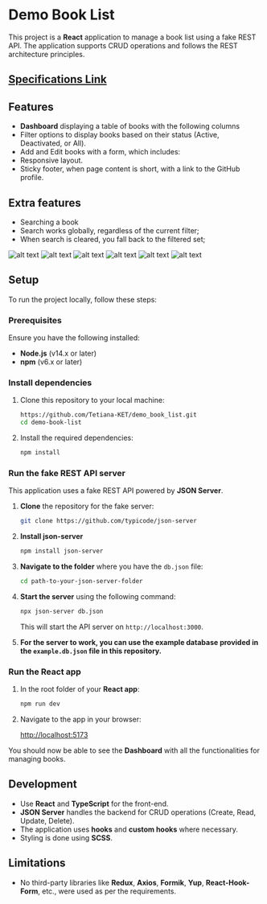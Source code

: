# Demo Book List

This project is a **React** application to manage a book list using a fake REST API. The application supports CRUD operations and follows the REST architecture principles.

## [Specifications Link](https://github.com/Tetiana-KET/demo_book_list/blob/main/SPECS.md)

## Features

- **Dashboard** displaying a table of books with the following columns
- Filter options to display books based on their status (Active, Deactivated, or All).
- Add and Edit books with a form, which includes:
- Responsive layout.
- Sticky footer, when page content is short, with a link to the GitHub profile.

## Extra features

- Searching a book
- Search works globally, regardless of the current filter;
- When search is cleared, you fall back to the filtered set;

![alt text](image-5.png)
![alt text](image-6.png)
![alt text](image-1.png)
![alt text](image-2.png)
![alt text](image-3.png)
![alt text](image-4.png)

## Setup

To run the project locally, follow these steps:

### Prerequisites

Ensure you have the following installed:

- **Node.js** (v14.x or later)
- **npm** (v6.x or later)

### Install dependencies

1. Clone this repository to your local machine:

   ```bash
   https://github.com/Tetiana-KET/demo_book_list.git
   cd demo-book-list
   ```

2. Install the required dependencies:

   ```bash
   npm install
   ```

### Run the fake REST API server

This application uses a fake REST API powered by **JSON Server**.

1. **Clone** the repository for the fake server:

   ```bash
   git clone https://github.com/typicode/json-server
   ```

2. **Install json-server**

   ```bash
   npm install json-server
   ```

3. **Navigate to the folder** where you have the `db.json` file:

   ```bash
   cd path-to-your-json-server-folder
   ```

4. **Start the server** using the following command:

   ```bash
   npx json-server db.json
   ```

   This will start the API server on `http://localhost:3000`.

5. **For the server to work, you can use the example database provided in the `example.db.json` file in this repository.**

### Run the React app

1. In the root folder of your **React app**:

   ```bash
   npm run dev
   ```

2. Navigate to the app in your browser:

   [http://localhost:5173](http://localhost:5173)

You should now be able to see the **Dashboard** with all the functionalities for managing books.

## Development

- Use **React** and **TypeScript** for the front-end.
- **JSON Server** handles the backend for CRUD operations (Create, Read, Update, Delete).
- The application uses **hooks** and **custom hooks** where necessary.
- Styling is done using **SCSS**.

## Limitations

- No third-party libraries like **Redux**, **Axios**, **Formik**, **Yup**, **React-Hook-Form**, etc., were used as per the requirements.
